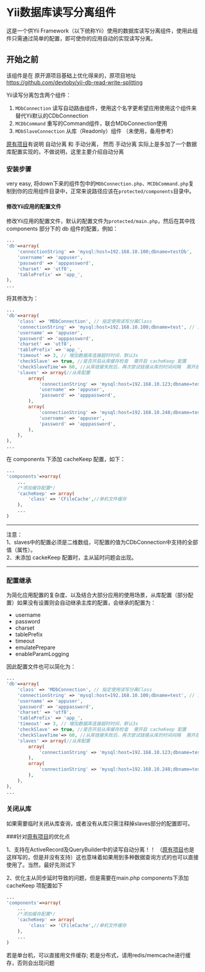 # Yii数据库读写分离组件

这是一个供Yii Framework（以下统称Yii）使用的数据库读写分离组件，使用此组件只需通过简单的配置，即可使你的应用自动的实现读写分离。

## 开始之前

该组件是在 原开源项目基础上优化得来的，原项目地址 https://github.com/devtoby/yii-db-read-write-splitting

Yii读写分离包含两个组件：

1. `MDbConnection` 读写自动路由组件，使用这个名字更希望应用使用这个组件来替代Yii默认的CDbConnection
2. `MCDbCommand` 重写的Command组件，联合MDbConnection使用
3. `MDbSlaveConnection` 从库（Readonly）组件  （未使用，备用参考）

<a href="https://github.com/devtoby/yii-db-read-write-splitting">原有项目</a>有说明 自动分离 和 手动分离， 然而 手动分离 实际上是多加了一个数据库配置实现的，不做说明，这里主要介绍自动分离

### 安装步骤

very easy, 将down下来的组件包中的`MDbConnection.php`、`MCDbCommand.php`复制到你的应用组件目录中，正常来说路径应该在`protected/components`目录中。

#### 修改Yii应用的配置文件

修改Yii应用的配置文件，默认的配置文件为`protected/main.php`，然后在其中找components 部分下的 db 组件的配置，例如：

```php
...
'db'=>array(
    'connectionString' => 'mysql:host=192.168.10.100;dbname=testDb',
    'username' => 'appuser',
    'password' => 'apppassword',
    'charset' => 'utf8',
    'tablePrefix' => 'app_',
),
...
```

将其修改为：

```php
...
'db'=>array(
    'class' => 'MDbConnection', // 指定使用读写分离Class
    'connectionString' => 'mysql:host=192.168.10.100;dbname=test', // 主库配置
    'username' => 'appuser',
    'password' => 'apppassword',
    'charset' => 'utf8',
    'tablePrefix' => 'app_',
    'timeout' => 3, // 增加数据库连接超时时间，默认3s
    'checkSlave' => true, //是否开启从库缓存检查  需开启 cacheKeep 配置
    'checkSlaveTime'=> 60, //从库链接失败后，再次尝试链接从库的时间间隔  需开启 cacheKeep 配置
    'slaves' => array(//从库配置
        array(
            'connectionString' => 'mysql:host=192.168.10.123;dbname=test',
            'username' => 'appuser',
            'password' => 'apppassword',
        ),
        array(
            'connectionString' => 'mysql:host=192.168.10.248;dbname=test',
            'username' => 'appuser',
            'password' => 'apppassword',
        ),
    ),
),
...
```

在 components 下添加 cacheKeep 配置，如下：
```php
...
'components'=>array(
    ...
    /*添加缓存配置*/
    'cacheKeep' => array(
        'class' => 'CFileCache',//单机文件缓存
    ),
    ...
)
```

***
注意：<br>
1、slaves中的配置必须是二维数组，可配置的值为CDbConnection中支持的全部值（属性）。<br>
2、未添加 cackeKeep 配置时，主从延时问题会出现。
***

### 配置继承

为简化应用配置的复杂度、以及结合大部分应用的使用场景，从库配置（部分配置）如果没有设置则会自动继承主库的配置，会继承的配置为：

* username
* password
* charset
* tablePrefix
* timeout
* emulatePrepare
* enableParamLogging

因此配置文件也可以简化为：

```php
...
'db'=>array(
    'class' => 'MDbConnection', // 指定使用读写分离Class
    'connectionString' => 'mysql:host=192.168.10.100;dbname=test', // 主库配置
    'username' => 'appuser',
    'password' => 'apppassword',
    'charset' => 'utf8',
    'tablePrefix' => 'app_',
    'timeout' => 3, // 增加数据库连接超时时间，默认3s
    'checkSlave' => true, //是否开启从库缓存检查  需开启 cacheKeep 配置
    'checkSlaveTime'=> 60, //从库链接失败后，再次尝试链接从库的时间间隔  需开启 cacheKeep 配置
    'slaves' => array(//从库配置
        array(
            'connectionString' => 'mysql:host=192.168.10.123;dbname=test',
        ),
        array(
            'connectionString' => 'mysql:host=192.168.10.248;dbname=test',
        ),
    ),
),
...
```

### 关闭从库

如果需要临时关闭从库查询，或者没有从库只需注释掉slaves部分的配置即可。

###针对<a href="https://github.com/devtoby/yii-db-read-write-splitting">原有项目</a>的优化点

1、支持在ActiveRecord及QueryBuilder中的读写自动分离！！ （<a href="https://github.com/devtoby/yii-db-read-write-splitting">原有项目</a>也是这样写的，但是并没有支持）这也意味着如果用到多种数据查询方式的也可以直接使用了。当然，最好先测试下

2、优化主从同步延时导致的问题，但是需要在main.php  components下添加 cacheKeep 项配置如下
```php
...
'components'=>array(
    ...
    /*添加缓存配置*/
    'cacheKeep' => array(
        'class' => 'CFileCache',//单机文件缓存
    ),
    ...
)
```
若是单台机，可以直接用文件缓存; 若是分布式，请用redis/memcache进行缓存，否则会出现问题

